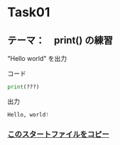 # Task01
## テーマ：　print() の練習
"Hello world" を出力

コード
```python
print(???)

```

出力
```python
Hello, world!
```

### [このスタートファイルをコピー](https://github.com/Seigakuin/todays_task/blob/master/projects/task_templates/task01.py)